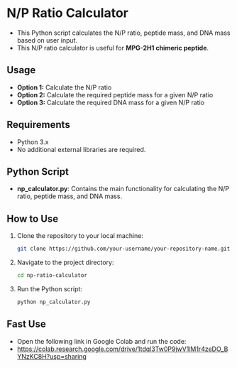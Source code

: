 # N/P Ratio Calculator

- This Python script calculates the N/P ratio, peptide mass, and DNA mass based on user input. 
- This N/P ratio calculator is useful for **MPG-2H1 chimeric peptide**.

## Usage

- **Option 1:** Calculate the N/P ratio
- **Option 2:** Calculate the required peptide mass for a given N/P ratio
- **Option 3:** Calculate the required DNA mass for a given N/P ratio

## Requirements

- Python 3.x
- No additional external libraries are required.

## Python Script
- **np_calculator.py**: Contains the main functionality for calculating the N/P ratio, peptide mass, and DNA mass.

## How to Use
1. Clone the repository to your local machine:
   ```bash
   git clone https://github.com/your-username/your-repository-name.git
   ```
2. Navigate to the project directory:
   ```bash
   cd np-ratio-calculator
   ```
3. Run the Python script:
   ```bash
   python np_calculator.py
   ```

## Fast Use
- Open the following link in Google Colab and run the code:
- https://colab.research.google.com/drive/1tdql3Tw0P9jwV1lM1r4zeDO_BYNzKC8H?usp=sharing

